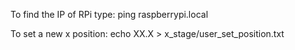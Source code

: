 To find the IP of RPi type:
ping raspberrypi.local


To set a new x position:
echo XX.X > x_stage/user_set_position.txt
